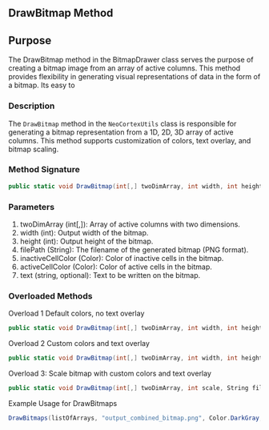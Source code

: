 ## DrawBitmap Method

## Purpose
The DrawBitmap method in the BitmapDrawer class serves the purpose of creating a bitmap image from an array of active columns. This method provides flexibility in generating visual representations of data in the form of a bitmap. Its easy to 

### Description
The `DrawBitmap` method in the `NeoCortexUtils` class is responsible for generating a bitmap representation from a 1D, 2D, 3D array of active columns. This method supports customization of colors, text overlay, and bitmap scaling.

### Method Signature
```csharp
public static void DrawBitmap(int[,] twoDimArray, int width, int height, String filePath, Color inactiveCellColor, Color activeCellColor, string text = null)
```

### Parameters

1. twoDimArray (int[,]): Array of active columns with two dimensions.
2. width (int): Output width of the bitmap.
3. height (int): Output height of the bitmap.
4. filePath (String): The filename of the generated bitmap (PNG format).
5. inactiveCellColor (Color): Color of inactive cells in the bitmap.
6. activeCellColor (Color): Color of active cells in the bitmap.
7. text (string, optional): Text to be written on the bitmap.

### Overloaded Methods

Overload 1 Default colors, no text overlay
```csharp
public static void DrawBitmap(int[,] twoDimArray, int width, int height, String filePath, string text = null)
```

Overload 2 Custom colors and text overlay
```csharp
public static void DrawBitmap(int[,] twoDimArray, int width, int height, String filePath, Color inactiveCellColor, Color activeCellColor, string text = null)
```

Overload 3: Scale bitmap with custom colors and text overlay
```csharp
public static void DrawBitmap(int[,] twoDimArray, int scale, String filePath, Color inactiveCellColor, Color activeCellColor, string text = null)
```

Example Usage for DrawBitmaps
```csharp
DrawBitmaps(listOfArrays, "output_combined_bitmap.png", Color.DarkGray, Color.Yellow, 1024, 1024);
```





